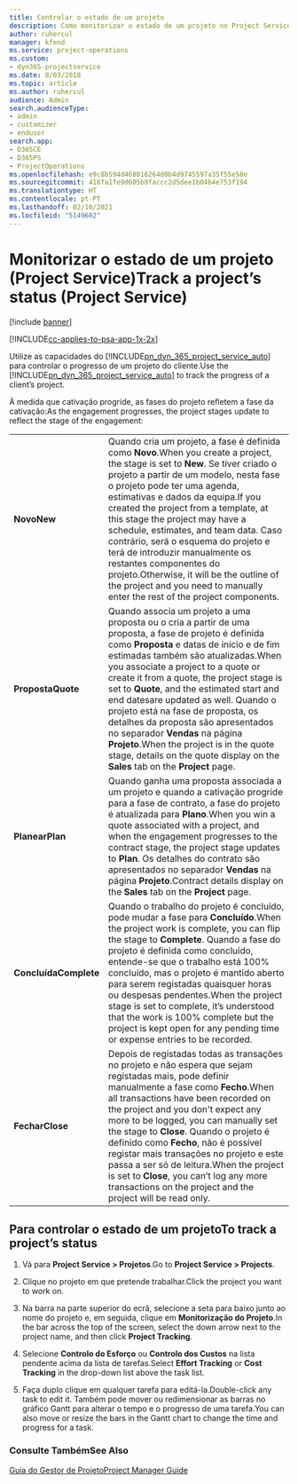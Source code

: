 ```yaml
---
title: Controlar o estado de um projeto
description: Como monitorizar o estado de um projeto no Project Service
author: ruhercul
manager: kfend
ms.service: project-operations
ms.custom:
- dyn365-projectservice
ms.date: 8/03/2018
ms.topic: article
ms.author: ruhercul
audience: Admin
search.audienceType:
- admin
- customizer
- enduser
search.app:
- D365CE
- D365PS
- ProjectOperations
ms.openlocfilehash: e9c8b594d468016264d0b4d9745597a35f55e50e
ms.sourcegitcommit: 418fa1fe9d605b8faccc2d5dee1b04b4e753f194
ms.translationtype: HT
ms.contentlocale: pt-PT
ms.lasthandoff: 02/10/2021
ms.locfileid: "5149602"
---
```

# <a name="track-a-projects-status-project-service"></a><span data-ttu-id="c2559-103">Monitorizar o estado de um projeto (Project Service)</span><span class="sxs-lookup"><span data-stu-id="c2559-103">Track a project’s status (Project Service)</span></span>

[!include [banner](../includes/psa-now-project-operations.md)]

[!INCLUDE[cc-applies-to-psa-app-1x-2x](../includes/cc-applies-to-psa-app-1x-2x.md)]

<span data-ttu-id="c2559-104">Utilize as capacidades do [!INCLUDE[pn_dyn_365_project_service_auto](../includes/pn-dyn-365-project-service-auto.md)] para controlar o progresso de um projeto do cliente.</span><span class="sxs-lookup"><span data-stu-id="c2559-104">Use the [!INCLUDE[pn_dyn_365_project_service_auto](../includes/pn-dyn-365-project-service-auto.md)] to track the progress of a client’s project.</span></span>  

<span data-ttu-id="c2559-105">À medida que cativação progride, as fases do projeto refletem a fase da cativação:</span><span class="sxs-lookup"><span data-stu-id="c2559-105">As the engagement progresses, the project stages update to reflect the stage of the engagement:</span></span>  


|              |                                                                                                                                                                                                                                                                                                  |
|--------------|--------------------------------------------------------------------------------------------------------------------------------------------------------------------------------------------------------------------------------------------------------------------------------------------------|
|   <span data-ttu-id="c2559-106">**Novo**</span><span class="sxs-lookup"><span data-stu-id="c2559-106">**New**</span></span>    | <span data-ttu-id="c2559-107">Quando cria um projeto, a fase é definida como **Novo**.</span><span class="sxs-lookup"><span data-stu-id="c2559-107">When you create a project, the stage is set to **New**.</span></span> <span data-ttu-id="c2559-108">Se tiver criado o projeto a partir de um modelo, nesta fase o projeto pode ter uma agenda, estimativas e dados da equipa.</span><span class="sxs-lookup"><span data-stu-id="c2559-108">If you created the project from a template, at this stage the project may have a schedule, estimates, and team data.</span></span> <span data-ttu-id="c2559-109">Caso contrário, será o esquema do projeto e terá de introduzir manualmente os restantes componentes do projeto.</span><span class="sxs-lookup"><span data-stu-id="c2559-109">Otherwise, it will be the outline of the project and you need to manually enter the rest of the project components.</span></span> |
|  <span data-ttu-id="c2559-110">**Proposta**</span><span class="sxs-lookup"><span data-stu-id="c2559-110">**Quote**</span></span>   |      <span data-ttu-id="c2559-111">Quando associa um projeto a uma proposta ou o cria a partir de uma proposta, a fase de projeto é definida como **Proposta** e datas de início e de fim estimadas também são atualizadas.</span><span class="sxs-lookup"><span data-stu-id="c2559-111">When you associate a project to a quote or create it from a quote, the project stage is set to **Quote**, and the estimated start and end datesare updated as well.</span></span> <span data-ttu-id="c2559-112">Quando o projeto está na fase de proposta, os detalhes da proposta são apresentados no separador **Vendas** na página **Projeto**.</span><span class="sxs-lookup"><span data-stu-id="c2559-112">When the project is in the quote stage, details on the quote display on the **Sales** tab on the **Project** page.</span></span>      |
|   <span data-ttu-id="c2559-113">**Planear**</span><span class="sxs-lookup"><span data-stu-id="c2559-113">**Plan**</span></span>   |                                     <span data-ttu-id="c2559-114">Quando ganha uma proposta associada a um projeto e quando a cativação progride para a fase de contrato, a fase do projeto é atualizada para **Plano**.</span><span class="sxs-lookup"><span data-stu-id="c2559-114">When you win a quote associated with a project, and when the engagement progresses to the contract stage, the project stage updates to **Plan**.</span></span> <span data-ttu-id="c2559-115">Os detalhes do contrato são apresentados no separador **Vendas** na página **Projeto**.</span><span class="sxs-lookup"><span data-stu-id="c2559-115">Contract details display on the **Sales** tab on the **Project** page.</span></span>                                      |
| <span data-ttu-id="c2559-116">**Concluída**</span><span class="sxs-lookup"><span data-stu-id="c2559-116">**Complete**</span></span> |                    <span data-ttu-id="c2559-117">Quando o trabalho do projeto é concluído, pode mudar a fase para **Concluído**.</span><span class="sxs-lookup"><span data-stu-id="c2559-117">When the project work is complete, you can flip the stage to **Complete**.</span></span> <span data-ttu-id="c2559-118">Quando a fase do projeto é definida como concluído, entende-se que o trabalho está 100% concluído, mas o projeto é mantido aberto para serem registadas quaisquer horas ou despesas pendentes.</span><span class="sxs-lookup"><span data-stu-id="c2559-118">When the project stage is set to complete, it’s understood that the work is 100% complete but the project is kept open for any pending time or expense entries to be recorded.</span></span>                     |
|  <span data-ttu-id="c2559-119">**Fechar**</span><span class="sxs-lookup"><span data-stu-id="c2559-119">**Close**</span></span>   |           <span data-ttu-id="c2559-120">Depois de registadas todas as transações no projeto e não espera que sejam registadas mais, pode definir manualmente a fase como **Fecho**.</span><span class="sxs-lookup"><span data-stu-id="c2559-120">When all transactions have been recorded on the project and you don't expect any more to be logged, you can manually set the stage to **Close**.</span></span> <span data-ttu-id="c2559-121">Quando o projeto é definido como **Fecho**, não é possível registar mais transações no projeto e este passa a ser só de leitura.</span><span class="sxs-lookup"><span data-stu-id="c2559-121">When the project is set to **Close**, you can’t log any more transactions on the project and the project will be read only.</span></span>           |

## <a name="to-track-a-projects-status"></a><span data-ttu-id="c2559-122">Para controlar o estado de um projeto</span><span class="sxs-lookup"><span data-stu-id="c2559-122">To track a project’s status</span></span>  

1.  <span data-ttu-id="c2559-123">Vá para **Project Service > Projetos**.</span><span class="sxs-lookup"><span data-stu-id="c2559-123">Go to **Project Service > Projects**.</span></span>  

2.  <span data-ttu-id="c2559-124">Clique no projeto em que pretende trabalhar.</span><span class="sxs-lookup"><span data-stu-id="c2559-124">Click the project you want to work on.</span></span>  

3.  <span data-ttu-id="c2559-125">Na barra na parte superior do ecrã, selecione a seta para baixo junto ao nome do projeto e, em seguida, clique em **Monitorização do Projeto**.</span><span class="sxs-lookup"><span data-stu-id="c2559-125">In the bar across the top of the screen, select the down arrow next to the project name, and then click **Project Tracking**.</span></span>  

4.  <span data-ttu-id="c2559-126">Selecione **Controlo do Esforço** ou **Controlo dos Custos** na lista pendente acima da lista de tarefas.</span><span class="sxs-lookup"><span data-stu-id="c2559-126">Select **Effort Tracking** or **Cost Tracking** in the drop-down list above the task list.</span></span>  

5.  <span data-ttu-id="c2559-127">Faça duplo clique em qualquer tarefa para editá-la.</span><span class="sxs-lookup"><span data-stu-id="c2559-127">Double-click any task to edit it.</span></span> <span data-ttu-id="c2559-128">Também pode mover ou redimensionar as barras no gráfico Gantt para alterar o tempo e o progresso de uma tarefa.</span><span class="sxs-lookup"><span data-stu-id="c2559-128">You can also move or resize the bars in the Gantt chart to change the time and progress for a task.</span></span>  

### <a name="see-also"></a><span data-ttu-id="c2559-129">Consulte Também</span><span class="sxs-lookup"><span data-stu-id="c2559-129">See Also</span></span>  
 [<span data-ttu-id="c2559-130">Guia do Gestor de Projeto</span><span class="sxs-lookup"><span data-stu-id="c2559-130">Project Manager Guide</span></span>](../psa/project-manager-guide.md)

